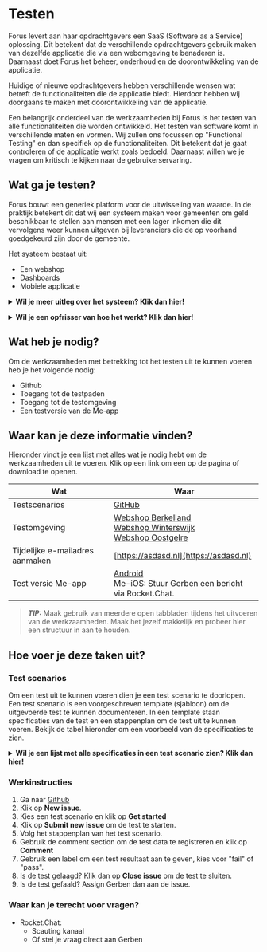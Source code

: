# Testen

Forus levert aan haar opdrachtgevers een SaaS (Software as a Service) oplossing.
Dit betekent dat de verschillende opdrachtgevers gebruik maken van dezelfde applicatie die via een webomgeving te benaderen is. 
Daarnaast doet Forus het beheer, onderhoud en de doorontwikkeling van de applicatie.

Huidige of nieuwe opdrachtgevers hebben verschillende wensen wat betreft de functionaliteiten die de applicatie biedt. Hierdoor hebben wij doorgaans te maken met doorontwikkeling van de applicatie.

Een belangrijk onderdeel van de werkzaamheden bij Forus is het testen van alle functionaliteiten die worden ontwikkeld. Het testen van software komt in verschillende maten en vormen. Wij zullen ons focussen op "Functional Testing" en dan specifiek op de functionaliteiten. Dit betekent dat je gaat controleren of de applicatie werkt zoals bedoeld. Daarnaast willen we je vragen om kritisch te kijken naar de gebruikerservaring.

## Wat ga je testen?

Forus bouwt een generiek platform voor de uitwisseling van waarde. In de praktijk betekent dit dat wij een systeem maken voor gemeenten om geld beschikbaar te stellen aan mensen met een lager inkomen die dit vervolgens weer kunnen uitgeven bij leveranciers die de op voorhand goedgekeurd zijn door de gemeente.

Het systeem bestaat uit:
- Een webshop
- Dashboards
- Mobiele applicatie

**<details><summary>Wil je meer uitleg over het systeem? Klik dan hier! </summary>**

**Webshop**<br>
Elke gemeente heeft een eigen webshop die wordt gebruikt door haar inwoners. De inwoners kunnen via de webshop hun vouchers (budgetten met de daarbijbehorende QR code) en aanbiedingen inzien. Daarnaast kunnen zij hier ook de locaties van de aanbieders vinden waar zij het geld kunnen besteden.

**Sponsor dashboard**<br>
De medewerkers van de gemeente maken gebruikt van het sponsor dashboard om geld beschikbaar te stellen, aanbieders goed te keuren en management informatie bij te houden.

**Provider dashboard**<br>
De aanbieders maken gebruik van het provider dashboard om zich aan te melden voor een regeling, aanbiedingen te plaatsen en transacties bij te houden.

**Me-app**<br>
De Me-app wordt vooral gebruikt door de aanbieders als kassa scanner. Met de Me app scannen zij QR Codes om betalingen te kunnen doen.
Daarnaast wordt de Me-app ook gebruikt door inwoners om vouchers te beheren. 
</details>

**<details><summary>Wil je een opfrisser van hoe het werkt? Klik dan hier!</summary>**
Eerder hebben jullie een demo gekregen van het systeem. Wil je graag een opfrisser bekijk dan de filmpjes over het systeem op onze website!

Bekijk [hier](https://forus.io) de filmpjes. Kies onder het video player een rol om een ander filmpje te zien.
</details>

## Wat heb je nodig?

Om de werkzaamheden met betrekking tot het testen uit te kunnen voeren heb je het volgende nodig:

- Github
- Toegang tot de testpaden
- Toegang tot de testomgeving
- Een testversie van de Me-app

## Waar kan je deze informatie vinden?
Hieronder vindt je een lijst met alles wat je nodig hebt om de werkzaamheden uit te voeren. Klik op een link om een op de pagina of download te openen.

| Wat          | Waar                                                      |
|--------------------|------------------------------------------------------------|
| Testscenarios      | [GitHub](https://github.com/teamforus/scauting/issues)                            |
| Testomgeving   | [Webshop Berkelland](https://staging.berkelland.forus.io)<br>[Webshop Winterswijk](https://staging.winterswijk.forus.io)<br>[Webshop Oostgelre](https://staging.oostgelre.forus.io)<br> |
| Tijdelijke e-mailadres aanmaken | [https://asdasd.nl](https://asdasd.nl) |
| Test versie Me-app | [Android](https://drive.google.com/file/d/1rP6ALApMVI2v52_BhGBXc-oplona4ZAR/view?usp=sharing)<br>Me-iOS: Stuur Gerben een bericht via Rocket.Chat. |

> **_TIP:_**  Maak gebruik van meerdere open tabbladen tijdens het uitvoeren van de werkzaamheden. Maak het jezelf makkelijk en probeer hier een structuur in aan te houden.
 
## Hoe voer je deze taken uit?

### Test scenarios

Om een test uit te kunnen voeren dien je een test scenario te doorlopen. Een test scenario is een voorgeschreven template (sjabloon) om de uitgevoerde test te kunnen documenteren. In een template staan specificaties van de test en een stappenplan om de test uit te kunnen voeren. Bekijk de tabel hieronder om een voorbeeld van de specificaties te zien.

**<details><summary>Wil je een lijst met alle specificaties in een test scenario zien? Klik dan hier!</summary>**

| Omschrijving  | Toelichting                                    |                                                |
|---------------|------------------------------------------------|------------------------------------------------|
| Environment   | - versienummer<br> - database                      | vooraf ingevuld in template                    |
| Preconditions | Voorwaarden om test uit te kunnen voeren       | vooraf ingevuld in template                    |
| Direct URLs   | Welke links dien je te gebruiken voor de test  | vooraf ingevuld in template |
| Input data    | Welke data gebruik je om de test uit te voeren | tester dient gebruike data te registreren      |
| Prerequisites | Wat heb je nodig om de test uit te voeren      | vooraf ingevuld in template                                                |
| Instructions  | Stappenplan om test scenario uit te voeren     | vooraf ingevuld in template                                                |
| Result        | Testresultaat (pass/fail)                      | tester dient testresultaat te registreren      |
| Notes         | Bijzonderheden                                 | tester registreert bijzonderheden indien nodig |

</details>

### Werkinstructies

1. Ga naar [Github](https://github.com/teamforus/scauting/issues)
2. Klik op **New issue**.
3. Kies een test scenario en klik op **Get started**
4. Klik op **Submit new issue** om de test te starten.
5. Volg het stappenplan van het test scenario.
6. Gebruik de comment section om de test data te registreren en klik op **Comment**
7. Gebruik een label om een test resultaat aan te geven, kies voor "fail" of "pass".
8. Is de test gelaagd? Klik dan op **Close issue** om de test te sluiten.
9. Is de test gefaald? Assign Gerben dan aan de issue.

### Waar kan je terecht voor vragen?
- Rocket.Chat:
	- Scauting kanaal
	- Of stel je vraag direct aan Gerben